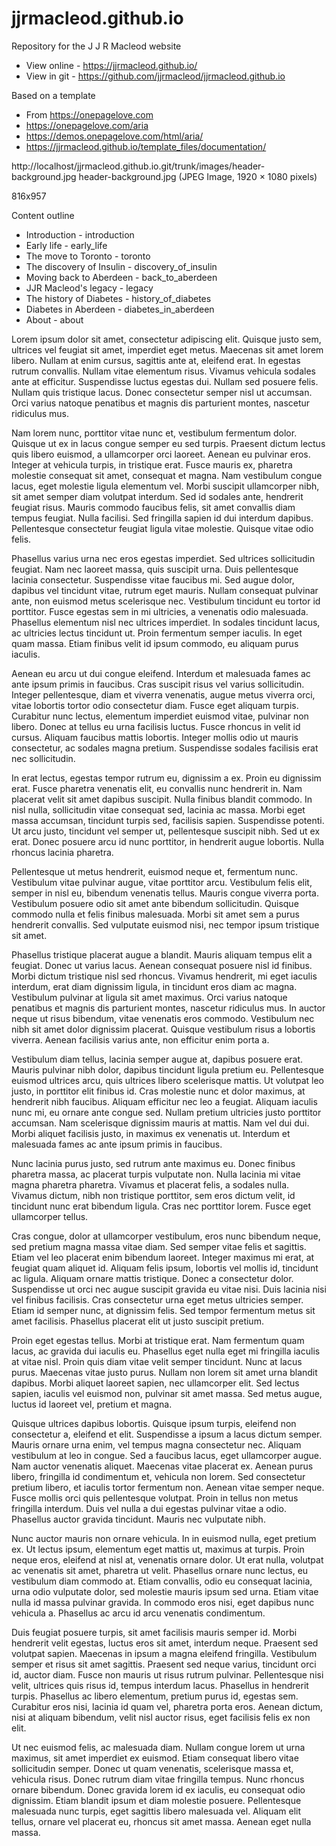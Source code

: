 # jjrmacleod.github.io
Repository for the J J R Macleod website

* View online - https://jjrmacleod.github.io/
* View in git - https://github.com/jjrmacleod/jjrmacleod.github.io

Based on a template 
* From https://onepagelove.com
* https://onepagelove.com/aria
* https://demos.onepagelove.com/html/aria/
* https://jjrmacleod.github.io/template_files/documentation/



http://localhost/jjrmacleod.github.io.git/trunk/images/header-background.jpg
header-background.jpg (JPEG Image, 1920 × 1080 pixels)

816x957




Content outline
* Introduction - introduction
* Early life - early_life
* The move to Toronto - toronto
* The discovery of Insulin - discovery_of_insulin
* Moving back to Aberdeen - back_to_aberdeen
* JJR Macleod's legacy - legacy
* The history of Diabetes - history_of_diabetes
* Diabetes in Aberdeen - diabetes_in_aberdeen
* About  - about





Lorem ipsum dolor sit amet, consectetur adipiscing elit. Quisque justo sem, ultrices vel feugiat sit amet, imperdiet eget metus. Maecenas sit amet lorem libero. Nullam at enim cursus, sagittis ante at, eleifend erat. In egestas rutrum convallis. Nullam vitae elementum risus. Vivamus vehicula sodales ante at efficitur. Suspendisse luctus egestas dui. Nullam sed posuere felis. Nullam quis tristique lacus. Donec consectetur semper nisl ut accumsan. Orci varius natoque penatibus et magnis dis parturient montes, nascetur ridiculus mus.

Nam lorem nunc, porttitor vitae nunc et, vestibulum fermentum dolor. Quisque ut ex in lacus congue semper eu sed turpis. Praesent dictum lectus quis libero euismod, a ullamcorper orci laoreet. Aenean eu pulvinar eros. Integer at vehicula turpis, in tristique erat. Fusce mauris ex, pharetra molestie consequat sit amet, consequat et magna. Nam vestibulum congue lacus, eget molestie ligula elementum vel. Morbi suscipit ullamcorper nibh, sit amet semper diam volutpat interdum. Sed id sodales ante, hendrerit feugiat risus. Mauris commodo faucibus felis, sit amet convallis diam tempus feugiat. Nulla facilisi. Sed fringilla sapien id dui interdum dapibus. Pellentesque consectetur feugiat ligula vitae molestie. Quisque vitae odio felis.

Phasellus varius urna nec eros egestas imperdiet. Sed ultrices sollicitudin feugiat. Nam nec laoreet massa, quis suscipit urna. Duis pellentesque lacinia consectetur. Suspendisse vitae faucibus mi. Sed augue dolor, dapibus vel tincidunt vitae, rutrum eget mauris. Nullam consequat pulvinar ante, non euismod metus scelerisque nec. Vestibulum tincidunt eu tortor id porttitor. Fusce egestas sem in mi ultricies, a venenatis odio malesuada. Phasellus elementum nisl nec ultrices imperdiet. In sodales tincidunt lacus, ac ultricies lectus tincidunt ut. Proin fermentum semper iaculis. In eget quam massa. Etiam finibus velit id ipsum commodo, eu aliquam purus iaculis.

Aenean eu arcu ut dui congue eleifend. Interdum et malesuada fames ac ante ipsum primis in faucibus. Cras suscipit risus vel varius sollicitudin. Integer pellentesque, diam et viverra venenatis, augue metus viverra orci, vitae lobortis tortor odio consectetur diam. Fusce eget aliquam turpis. Curabitur nunc lectus, elementum imperdiet euismod vitae, pulvinar non libero. Donec at tellus eu urna facilisis luctus. Fusce rhoncus in velit id cursus. Aliquam faucibus mattis lobortis. Integer mollis odio ut mauris consectetur, ac sodales magna pretium. Suspendisse sodales facilisis erat nec sollicitudin.

In erat lectus, egestas tempor rutrum eu, dignissim a ex. Proin eu dignissim erat. Fusce pharetra venenatis elit, eu convallis nunc hendrerit in. Nam placerat velit sit amet dapibus suscipit. Nulla finibus blandit commodo. In nisl nulla, sollicitudin vitae consequat sed, lacinia ac massa. Morbi eget massa accumsan, tincidunt turpis sed, facilisis sapien. Suspendisse potenti. Ut arcu justo, tincidunt vel semper ut, pellentesque suscipit nibh. Sed ut ex erat. Donec posuere arcu id nunc porttitor, in hendrerit augue lobortis. Nulla rhoncus lacinia pharetra.

Pellentesque ut metus hendrerit, euismod neque et, fermentum nunc. Vestibulum vitae pulvinar augue, vitae porttitor arcu. Vestibulum felis elit, semper in nisl eu, bibendum venenatis tellus. Mauris congue viverra porta. Vestibulum posuere odio sit amet ante bibendum sollicitudin. Quisque commodo nulla et felis finibus malesuada. Morbi sit amet sem a purus hendrerit convallis. Sed vulputate euismod nisi, nec tempor ipsum tristique sit amet.

Phasellus tristique placerat augue a blandit. Mauris aliquam tempus elit a feugiat. Donec ut varius lacus. Aenean consequat posuere nisl id finibus. Morbi dictum tristique nisl sed rhoncus. Vivamus hendrerit, mi eget iaculis interdum, erat diam dignissim ligula, in tincidunt eros diam ac magna. Vestibulum pulvinar at ligula sit amet maximus. Orci varius natoque penatibus et magnis dis parturient montes, nascetur ridiculus mus. In auctor neque ut risus bibendum, vitae venenatis eros commodo. Vestibulum nec nibh sit amet dolor dignissim placerat. Quisque vestibulum risus a lobortis viverra. Aenean facilisis varius ante, non efficitur enim porta a.

Vestibulum diam tellus, lacinia semper augue at, dapibus posuere erat. Mauris pulvinar nibh dolor, dapibus tincidunt ligula pretium eu. Pellentesque euismod ultrices arcu, quis ultrices libero scelerisque mattis. Ut volutpat leo justo, in porttitor elit finibus id. Cras molestie nunc et dolor maximus, at hendrerit nibh faucibus. Aliquam efficitur nec leo a feugiat. Aliquam iaculis nunc mi, eu ornare ante congue sed. Nullam pretium ultricies justo porttitor accumsan. Nam scelerisque dignissim mauris at mattis. Nam vel dui dui. Morbi aliquet facilisis justo, in maximus ex venenatis ut. Interdum et malesuada fames ac ante ipsum primis in faucibus.

Nunc lacinia purus justo, sed rutrum ante maximus eu. Donec finibus pharetra massa, ac placerat turpis vulputate non. Nulla lacinia mi vitae magna pharetra pharetra. Vivamus et placerat felis, a sodales nulla. Vivamus dictum, nibh non tristique porttitor, sem eros dictum velit, id tincidunt nunc erat bibendum ligula. Cras nec porttitor lorem. Fusce eget ullamcorper tellus.

Cras congue, dolor at ullamcorper vestibulum, eros nunc bibendum neque, sed pretium magna massa vitae diam. Sed semper vitae felis et sagittis. Etiam vel leo placerat enim bibendum laoreet. Integer maximus mi erat, at feugiat quam aliquet id. Aliquam felis ipsum, lobortis vel mollis id, tincidunt ac ligula. Aliquam ornare mattis tristique. Donec a consectetur dolor. Suspendisse ut orci nec augue suscipit gravida eu vitae nisi. Duis lacinia nisi vel finibus facilisis. Cras consectetur urna eget metus ultricies semper. Etiam id semper nunc, at dignissim felis. Sed tempor fermentum metus sit amet facilisis. Phasellus placerat elit ut justo suscipit pretium.

Proin eget egestas tellus. Morbi at tristique erat. Nam fermentum quam lacus, ac gravida dui iaculis eu. Phasellus eget nulla eget mi fringilla iaculis at vitae nisl. Proin quis diam vitae velit semper tincidunt. Nunc at lacus purus. Maecenas vitae justo purus. Nullam non lorem sit amet urna blandit dapibus. Morbi aliquet laoreet sapien, nec ullamcorper elit. Sed lectus sapien, iaculis vel euismod non, pulvinar sit amet massa. Sed metus augue, luctus id laoreet vel, pretium et magna.

Quisque ultrices dapibus lobortis. Quisque ipsum turpis, eleifend non consectetur a, eleifend et elit. Suspendisse a ipsum a lacus dictum semper. Mauris ornare urna enim, vel tempus magna consectetur nec. Aliquam vestibulum at leo in congue. Sed a faucibus lacus, eget ullamcorper augue. Nam auctor venenatis aliquet. Maecenas vitae placerat ex. Aenean purus libero, fringilla id condimentum et, vehicula non lorem. Sed consectetur pretium libero, et iaculis tortor fermentum non. Aenean vitae semper neque. Fusce mollis orci quis pellentesque volutpat. Proin in tellus non metus fringilla interdum. Duis vel nulla a dui egestas pulvinar vitae a odio. Phasellus auctor gravida tincidunt. Mauris nec vulputate nibh.

Nunc auctor mauris non ornare vehicula. In in euismod nulla, eget pretium ex. Ut lectus ipsum, elementum eget mattis ut, maximus at turpis. Proin neque eros, eleifend at nisl at, venenatis ornare dolor. Ut erat nulla, volutpat ac venenatis sit amet, pharetra ut velit. Phasellus ornare nunc lectus, eu vestibulum diam commodo at. Etiam convallis, odio eu consequat lacinia, urna odio vulputate dolor, sed molestie mauris ipsum sed urna. Etiam vitae nulla id massa pulvinar gravida. In commodo eros nisi, eget dapibus nunc vehicula a. Phasellus ac arcu id arcu venenatis condimentum.

Duis feugiat posuere turpis, sit amet facilisis mauris semper id. Morbi hendrerit velit egestas, luctus eros sit amet, interdum neque. Praesent sed volutpat sapien. Maecenas in ipsum a magna eleifend fringilla. Vestibulum semper et risus sit amet sagittis. Praesent sed neque varius, tincidunt orci id, auctor diam. Fusce non mauris ut risus rutrum pulvinar. Pellentesque nisi velit, ultrices quis risus id, tempus interdum lacus. Phasellus in hendrerit turpis. Phasellus ac libero elementum, pretium purus id, egestas sem. Curabitur eros nisi, lacinia id quam vel, pharetra porta eros. Aenean dictum, nisi at aliquam bibendum, velit nisl auctor risus, eget facilisis felis ex non elit.

Ut nec euismod felis, ac malesuada diam. Nullam congue lorem ut urna maximus, sit amet imperdiet ex euismod. Etiam consequat libero vitae sollicitudin semper. Donec ut quam venenatis, scelerisque massa et, vehicula risus. Donec rutrum diam vitae fringilla tempus. Nunc rhoncus ornare bibendum. Donec gravida lorem id ex iaculis, eu consequat odio dignissim. Etiam blandit ipsum et diam molestie posuere. Pellentesque malesuada nunc turpis, eget sagittis libero malesuada vel. Aliquam elit tellus, ornare vel placerat eu, rhoncus sit amet massa. Aenean eget nulla massa. 